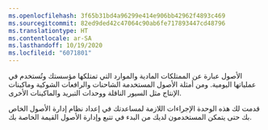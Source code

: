 ```yaml
---
ms.openlocfilehash: 3f65b31bd4a96299e414e906bb42962f4893c469
ms.sourcegitcommit: 82ed9ded42c47064c90ab6fe717893447cd48796
ms.translationtype: HT
ms.contentlocale: ar-SA
ms.lasthandoff: 10/19/2020
ms.locfileid: "6071801"
---
```

الأصول عبارة عن الممتلكات المادية والموارد التي تمتلكها مؤسستك وتُستخدم في عملياتها اليومية. ومن أمثلة الأصول المستخدمة الشاحنات والرافعات الشوكية وماكينات الإنتاج مثل السيور الناقلة ووحدات التبريد والماكينات الأخرى.

قدمت لك هذه الوحدة الإجراءات اللازمة لمساعدتك في إعداد نظام إدارة الأصول الخاص بك حتى يتمكن المستخدمون لديك من البدء في تتبع وإدارة الأصول القيمة الخاصة بك. 
